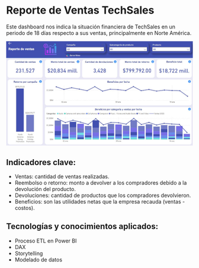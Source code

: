 # Reporte de Ventas TechSales

Este dashboard nos indica la situación financiera de TechSales en un periodo de 18 días respecto a sus ventas, principalmente en Norte América.

![](dashboard.JPG)

## Indicadores clave:

- Ventas: cantidad de ventas realizadas. 
- Reembolso o retorno: monto a devolver a los compradores debido a la devolución del producto.
- Devoluciones: cantidad de productos que los compradores devolvieron.
- Beneficios: son las utilidades netas que la empresa recauda (ventas - costos).

## Tecnologías y conocimientos aplicados:
  - Proceso ETL en Power BI
  - DAX
  - Storytelling
  - Modelado de datos
